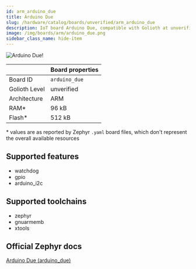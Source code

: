 ```yaml
---
id: arm_arduino_due
title: Arduino Due
slug: /hardware/catalog/boards/unverified/arm_arduino_due
description: IoT board Arduino Due, compatible with Golioth at unverified level.
image: /img/boards/arm/arduino_due.png
sidebar_class_name: hide-item
---
```


[//]: # (This is an auto-generated file, do not edit! Changes to it will be lost upon re-generation)

![Arduino Due!](/img/boards/arm/arduino_due.png "Arduino Due")

|                | Board properties     |
| -------------  | -------------------- |
| Board ID       | `arduino_due` |
| Golioth Level  | unverified       |
| Architecture   | ARM |
| RAM*           | 96 kB |
| Flash*         | 512 kB |

\* values are as reported by Zephyr `.yaml` board files, which don't represent the overall available resources



## Supported features

* watchdog
* gpio
* arduino_i2c

## Supported toolchains

* zephyr
* gnuarmemb
* xtools

## Official Zephyr docs

[Arduino Due (arduino_due)](https://docs.zephyrproject.org/latest/boards/arm/arduino_due/doc/index.html)
